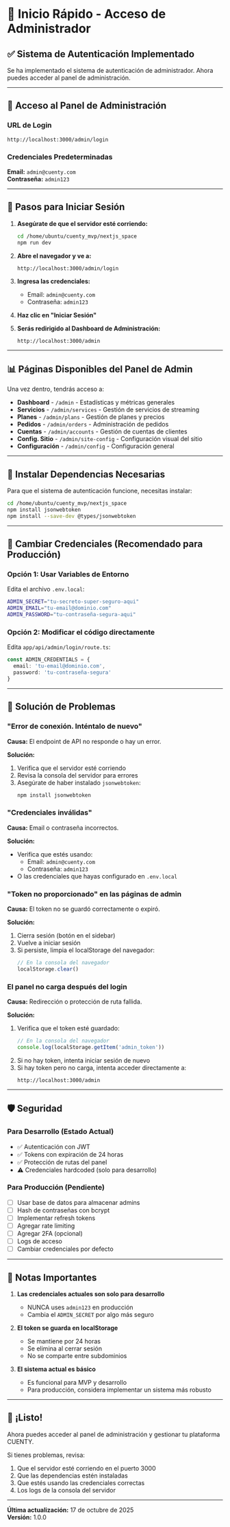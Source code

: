 
# 🚀 Inicio Rápido - Acceso de Administrador

## ✅ Sistema de Autenticación Implementado

Se ha implementado el sistema de autenticación de administrador. Ahora puedes acceder al panel de administración.

---

## 📍 Acceso al Panel de Administración

### URL de Login
```
http://localhost:3000/admin/login
```

### Credenciales Predeterminadas

**Email:** `admin@cuenty.com`  
**Contraseña:** `admin123`

---

## 🎯 Pasos para Iniciar Sesión

1. **Asegúrate de que el servidor esté corriendo:**
   ```bash
   cd /home/ubuntu/cuenty_mvp/nextjs_space
   npm run dev
   ```

2. **Abre el navegador y ve a:**
   ```
   http://localhost:3000/admin/login
   ```

3. **Ingresa las credenciales:**
   - Email: `admin@cuenty.com`
   - Contraseña: `admin123`

4. **Haz clic en "Iniciar Sesión"**

5. **Serás redirigido al Dashboard de Administración:**
   ```
   http://localhost:3000/admin
   ```

---

## 📊 Páginas Disponibles del Panel de Admin

Una vez dentro, tendrás acceso a:

- **Dashboard** - `/admin` - Estadísticas y métricas generales
- **Servicios** - `/admin/services` - Gestión de servicios de streaming
- **Planes** - `/admin/plans` - Gestión de planes y precios
- **Pedidos** - `/admin/orders` - Administración de pedidos
- **Cuentas** - `/admin/accounts` - Gestión de cuentas de clientes
- **Config. Sitio** - `/admin/site-config` - Configuración visual del sitio
- **Configuración** - `/admin/config` - Configuración general

---

## 🔧 Instalar Dependencias Necesarias

Para que el sistema de autenticación funcione, necesitas instalar:

```bash
cd /home/ubuntu/cuenty_mvp/nextjs_space
npm install jsonwebtoken
npm install --save-dev @types/jsonwebtoken
```

---

## 🔐 Cambiar Credenciales (Recomendado para Producción)

### Opción 1: Usar Variables de Entorno

Edita el archivo `.env.local`:

```bash
ADMIN_SECRET="tu-secreto-super-seguro-aqui"
ADMIN_EMAIL="tu-email@dominio.com"
ADMIN_PASSWORD="tu-contraseña-segura-aqui"
```

### Opción 2: Modificar el código directamente

Edita `app/api/admin/login/route.ts`:

```typescript
const ADMIN_CREDENTIALS = {
  email: 'tu-email@dominio.com',
  password: 'tu-contraseña-segura'
}
```

---

## 🚨 Solución de Problemas

### "Error de conexión. Inténtalo de nuevo"

**Causa:** El endpoint de API no responde o hay un error.

**Solución:**
1. Verifica que el servidor esté corriendo
2. Revisa la consola del servidor para errores
3. Asegúrate de haber instalado `jsonwebtoken`:
   ```bash
   npm install jsonwebtoken
   ```

### "Credenciales inválidas"

**Causa:** Email o contraseña incorrectos.

**Solución:**
- Verifica que estés usando:
  - Email: `admin@cuenty.com`
  - Contraseña: `admin123`
- O las credenciales que hayas configurado en `.env.local`

### "Token no proporcionado" en las páginas de admin

**Causa:** El token no se guardó correctamente o expiró.

**Solución:**
1. Cierra sesión (botón en el sidebar)
2. Vuelve a iniciar sesión
3. Si persiste, limpia el localStorage del navegador:
   ```javascript
   // En la consola del navegador
   localStorage.clear()
   ```

### El panel no carga después del login

**Causa:** Redirección o protección de ruta fallida.

**Solución:**
1. Verifica que el token esté guardado:
   ```javascript
   // En la consola del navegador
   console.log(localStorage.getItem('admin_token'))
   ```
2. Si no hay token, intenta iniciar sesión de nuevo
3. Si hay token pero no carga, intenta acceder directamente a:
   ```
   http://localhost:3000/admin
   ```

---

## 🛡️ Seguridad

### Para Desarrollo (Estado Actual)
- ✅ Autenticación con JWT
- ✅ Tokens con expiración de 24 horas
- ✅ Protección de rutas del panel
- ⚠️ Credenciales hardcoded (solo para desarrollo)

### Para Producción (Pendiente)
- [ ] Usar base de datos para almacenar admins
- [ ] Hash de contraseñas con bcrypt
- [ ] Implementar refresh tokens
- [ ] Agregar rate limiting
- [ ] Agregar 2FA (opcional)
- [ ] Logs de acceso
- [ ] Cambiar credenciales por defecto

---

## 📝 Notas Importantes

1. **Las credenciales actuales son solo para desarrollo**
   - NUNCA uses `admin123` en producción
   - Cambia el `ADMIN_SECRET` por algo más seguro

2. **El token se guarda en localStorage**
   - Se mantiene por 24 horas
   - Se elimina al cerrar sesión
   - No se comparte entre subdominios

3. **El sistema actual es básico**
   - Es funcional para MVP y desarrollo
   - Para producción, considera implementar un sistema más robusto

---

## 🎉 ¡Listo!

Ahora puedes acceder al panel de administración y gestionar tu plataforma CUENTY.

Si tienes problemas, revisa:
1. Que el servidor esté corriendo en el puerto 3000
2. Que las dependencias estén instaladas
3. Que estés usando las credenciales correctas
4. Los logs de la consola del servidor

---

**Última actualización:** 17 de octubre de 2025  
**Versión:** 1.0.0
